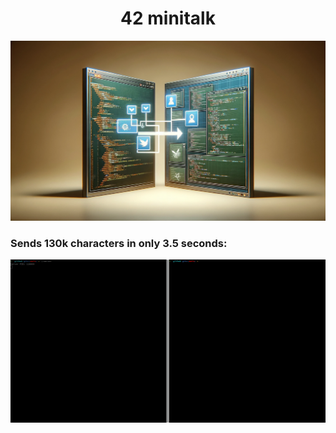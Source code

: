 <div align="center"><h1>42 minitalk</h1></div>

![minitalk](minitalk.png)

### Sends 130k characters in only 3.5 seconds:
![minitalk](minitalk.gif)
